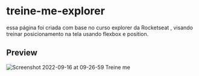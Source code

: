 # treine-me-explorer
essa página foi criada com base no curso explorer da Rocketseat , visando treinar posicionamento na tela usando flexbox e position.

## Preview
![Screenshot 2022-09-16 at 09-26-59 Treine me](https://user-images.githubusercontent.com/70963422/190638715-c2d2f7a2-721c-47e5-8b73-314c044dad6b.png)
